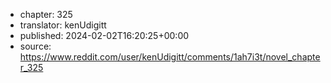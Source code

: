 - chapter: 325
- translator: kenUdigitt
- published: 2024-02-02T16:20:25+00:00
- source: https://www.reddit.com/user/kenUdigitt/comments/1ah7i3t/novel_chapter_325
